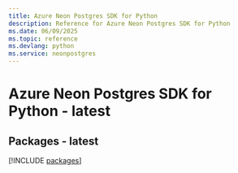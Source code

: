 ```yaml
---
title: Azure Neon Postgres SDK for Python
description: Reference for Azure Neon Postgres SDK for Python
ms.date: 06/09/2025
ms.topic: reference
ms.devlang: python
ms.service: neonpostgres
---
```

# Azure Neon Postgres SDK for Python - latest
## Packages - latest
[!INCLUDE [packages](neon-postgres-index.md)]
